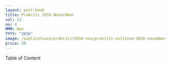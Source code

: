 ```yaml
---
layout: post-book
title: Prakriti 2016 Novermber
vol: 12
no: 4
MMM: Nov
YYYY: "2016"
image: /publications/prakriti/2016-nov/prokriti-vol12no4-2016-november.jpg
price: 20
---
```

Table of Content